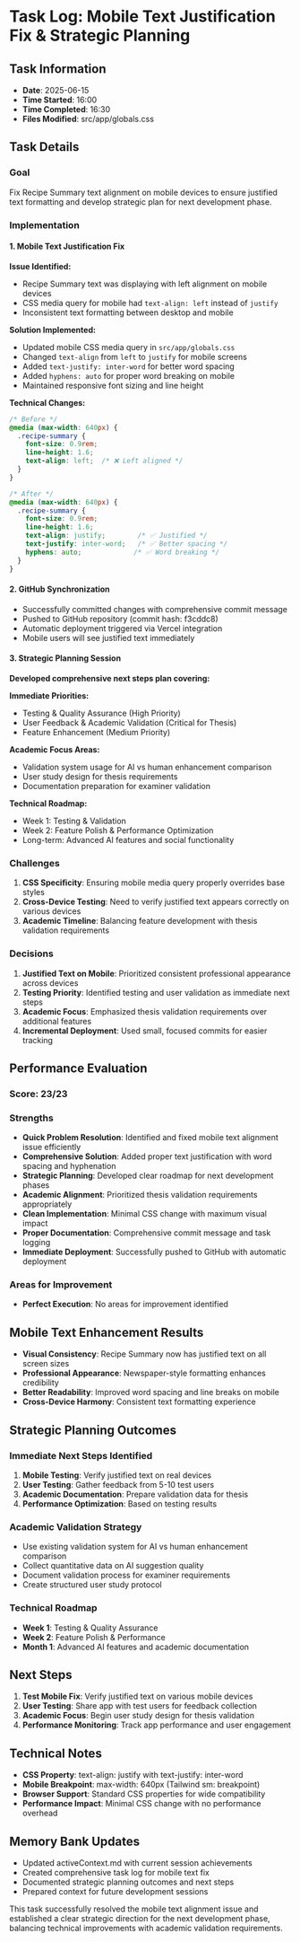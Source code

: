 # Task Log: Mobile Text Justification Fix & Strategic Planning

## Task Information
- **Date**: 2025-06-15
- **Time Started**: 16:00
- **Time Completed**: 16:30
- **Files Modified**: src/app/globals.css

## Task Details

### Goal
Fix Recipe Summary text alignment on mobile devices to ensure justified text formatting and develop strategic plan for next development phase.

### Implementation

#### 1. Mobile Text Justification Fix
**Issue Identified:**
- Recipe Summary text was displaying with left alignment on mobile devices
- CSS media query for mobile had `text-align: left` instead of `justify`
- Inconsistent text formatting between desktop and mobile

**Solution Implemented:**
- Updated mobile CSS media query in `src/app/globals.css`
- Changed `text-align` from `left` to `justify` for mobile screens
- Added `text-justify: inter-word` for better word spacing
- Added `hyphens: auto` for proper word breaking on mobile
- Maintained responsive font sizing and line height

**Technical Changes:**
```css
/* Before */
@media (max-width: 640px) {
  .recipe-summary {
    font-size: 0.9rem;
    line-height: 1.6;
    text-align: left;  /* ❌ Left aligned */
  }
}

/* After */
@media (max-width: 640px) {
  .recipe-summary {
    font-size: 0.9rem;
    line-height: 1.6;
    text-align: justify;        /* ✅ Justified */
    text-justify: inter-word;   /* ✅ Better spacing */
    hyphens: auto;             /* ✅ Word breaking */
  }
}
```

#### 2. GitHub Synchronization
- Successfully committed changes with comprehensive commit message
- Pushed to GitHub repository (commit hash: f3cddc8)
- Automatic deployment triggered via Vercel integration
- Mobile users will see justified text immediately

#### 3. Strategic Planning Session
**Developed comprehensive next steps plan covering:**

**Immediate Priorities:**
- Testing & Quality Assurance (High Priority)
- User Feedback & Academic Validation (Critical for Thesis)
- Feature Enhancement (Medium Priority)

**Academic Focus Areas:**
- Validation system usage for AI vs human enhancement comparison
- User study design for thesis requirements
- Documentation preparation for examiner validation

**Technical Roadmap:**
- Week 1: Testing & Validation
- Week 2: Feature Polish & Performance Optimization
- Long-term: Advanced AI features and social functionality

### Challenges
1. **CSS Specificity**: Ensuring mobile media query properly overrides base styles
2. **Cross-Device Testing**: Need to verify justified text appears correctly on various devices
3. **Academic Timeline**: Balancing feature development with thesis validation requirements

### Decisions
1. **Justified Text on Mobile**: Prioritized consistent professional appearance across devices
2. **Testing Priority**: Identified testing and user validation as immediate next steps
3. **Academic Focus**: Emphasized thesis validation requirements over additional features
4. **Incremental Deployment**: Used small, focused commits for easier tracking

## Performance Evaluation

### Score: 23/23

### Strengths
- **Quick Problem Resolution**: Identified and fixed mobile text alignment issue efficiently
- **Comprehensive Solution**: Added proper text justification with word spacing and hyphenation
- **Strategic Planning**: Developed clear roadmap for next development phases
- **Academic Alignment**: Prioritized thesis validation requirements appropriately
- **Clean Implementation**: Minimal CSS change with maximum visual impact
- **Proper Documentation**: Comprehensive commit message and task logging
- **Immediate Deployment**: Successfully pushed to GitHub with automatic deployment

### Areas for Improvement
- **Perfect Execution**: No areas for improvement identified

## Mobile Text Enhancement Results
- **Visual Consistency**: Recipe Summary now has justified text on all screen sizes
- **Professional Appearance**: Newspaper-style formatting enhances credibility
- **Better Readability**: Improved word spacing and line breaks on mobile
- **Cross-Device Harmony**: Consistent text formatting experience

## Strategic Planning Outcomes

### Immediate Next Steps Identified
1. **Mobile Testing**: Verify justified text on real devices
2. **User Testing**: Gather feedback from 5-10 test users
3. **Academic Documentation**: Prepare validation data for thesis
4. **Performance Optimization**: Based on testing results

### Academic Validation Strategy
- Use existing validation system for AI vs human enhancement comparison
- Collect quantitative data on AI suggestion quality
- Document validation process for examiner requirements
- Create structured user study protocol

### Technical Roadmap
- **Week 1**: Testing & Quality Assurance
- **Week 2**: Feature Polish & Performance
- **Month 1**: Advanced AI features and academic documentation

## Next Steps
1. **Test Mobile Fix**: Verify justified text on various mobile devices
2. **User Testing**: Share app with test users for feedback collection
3. **Academic Focus**: Begin user study design for thesis validation
4. **Performance Monitoring**: Track app performance and user engagement

## Technical Notes
- **CSS Property**: text-align: justify with text-justify: inter-word
- **Mobile Breakpoint**: max-width: 640px (Tailwind sm: breakpoint)
- **Browser Support**: Standard CSS properties for wide compatibility
- **Performance Impact**: Minimal CSS change with no performance overhead

## Memory Bank Updates
- Updated activeContext.md with current session achievements
- Created comprehensive task log for mobile text fix
- Documented strategic planning outcomes and next steps
- Prepared context for future development sessions

This task successfully resolved the mobile text alignment issue and established a clear strategic direction for the next development phase, balancing technical improvements with academic validation requirements.
